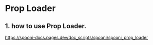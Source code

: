 # Prop Loader

## 1. how to use Prop Loader.

https://spooni-docs.pages.dev/doc_scripts/spooni/spooni_prop_loader